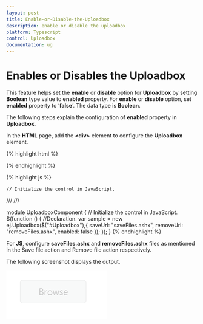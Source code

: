 ```yaml
---
layout: post
title: Enable-or-Disable-the-Uploadbox
description: enable or disable the uploadbox 
platform: Typescript
control: Uploadbox
documentation: ug
---
```


# Enables or Disables the Uploadbox 

This feature helps set the **enable** or **disable** option for **Uploadbox** by setting **Boolean** type value to **enabled** property. For **enable** or **disable** option, set **enabled** property to ‘**false**’. The data type is **Boolean**.

The following steps explain the configuration of **enabled** property in **Uploadbox**. 

In the **HTML** page, add the **&lt;div&gt;** element to configure the **Uploadbox** element.

{% highlight html %}

<div id="Uploadbox"></div>

{% endhighlight %}

{% highlight js %}

    // Initialize the control in JavaScript.
/// <reference path="../tsfiles/jquery.d.ts" />
/// <reference path="../tsfiles/ej.web.all.d.ts" />

module UploadboxComponent {
    // Initialize the control in JavaScript.
    $(function () {
        //Declaration.
        var sample = new ej.Uploadbox($("#Uploadbox"),{
            saveUrl: "saveFiles.ashx",
            removeUrl: "removeFiles.ashx",
            enabled: false
        });
    });
}
{% endhighlight %}

For **JS**, configure **saveFiles.ashx** and **removeFiles.ashx** files as mentioned in the Save file action and Remove file action respectively.

The following screenshot displays the output.



![](Enable-or-Disable_images/Enable-or-Disable_img1.png) 

